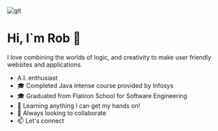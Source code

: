![git](https://user-images.githubusercontent.com/72527380/178062548-d53ad913-58de-462c-88ce-d9d2089d3b97.png)


# Hi, I`m Rob 👋

I love combining the worlds of logic, and creativity to make user friendly websites and applications.

- A.I. enthusiast
- 🎓 Completed Java intense course provided by Infosys
- 🎓 Graduated from Flatiron School for Software Engineering
- 🌱 Learning anything I can get my hands on!
- 👯 Always looking to collaborate
- 📫 Let's connect 

